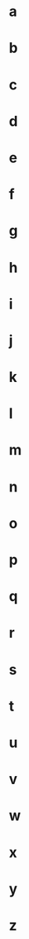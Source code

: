 # a
# b
# c
# d
# e
# f
# g
# h
# i
# j
# k
# l
# m
# n
# o
# p
# q
# r
# s
# t
# u
# v
# w
# x
# y
# z



